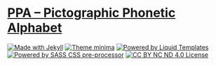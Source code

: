 # [PPA – Pictographic Phonetic Alphabet](https://ppa4ipa.github.io)

[![Made with Jekyll](https://img.shields.io/badge/jekyll-3.9.0-blue.svg)](https://jekyllrb.com)
[![Theme minima](https://img.shields.io/badge/theme-minima-blue.svg)](https://github.com/jekyll/minima)
[![Powered by Liquid Templates](https://img.shields.io/badge/liquid-4.0.3-blue.svg)](https://shopify.github.io/liquid/)
[![Powered by SASS CSS pre-processor](https://img.shields.io/badge/sass-3.7.4-blue.svg)](https://sass-lang.com)
[![CC BY NC ND 4.0 License](https://mirrors.creativecommons.org/presskit/buttons/80x15/svg/by-nc-nd.svg)](https://creativecommons.org/licenses/by-nc-nd/4.0/)
